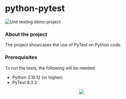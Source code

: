 # python-pytest
![Unit testing demo project]( https://img.shields.io/badge/Demo_project-blue)

### About the project
The project showcases the use of PyTest on Python code.

### Prerequisites
To run the tests, the following will be needed: 
* Python 3.10.12 (or higher)
* PyTest 8.3.3

<p align="center">
  <a href="https://skillicons.dev">
    <img src="https://skillicons.dev/icons?i=vscode,python&theme=light"/>
	 
  </a>
</p>
